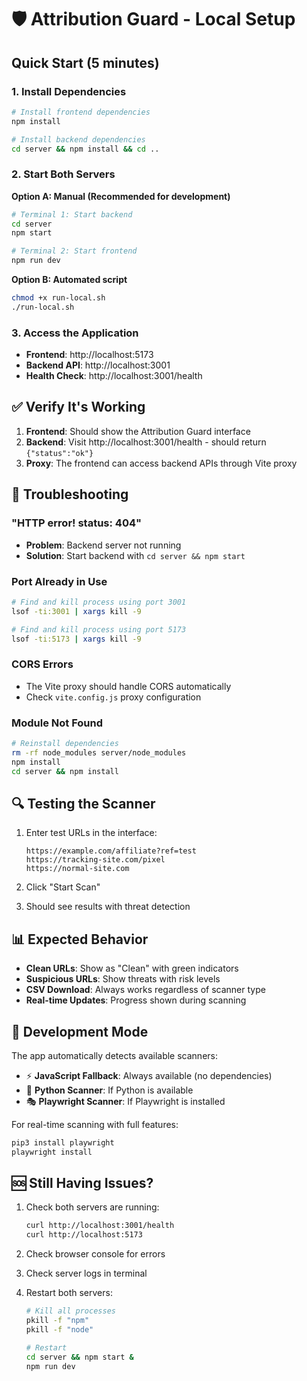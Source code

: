 # 🛡️ Attribution Guard - Local Setup

## Quick Start (5 minutes)

### 1. Install Dependencies
```bash
# Install frontend dependencies
npm install

# Install backend dependencies
cd server && npm install && cd ..
```

### 2. Start Both Servers

**Option A: Manual (Recommended for development)**
```bash
# Terminal 1: Start backend
cd server
npm start

# Terminal 2: Start frontend
npm run dev
```

**Option B: Automated script**
```bash
chmod +x run-local.sh
./run-local.sh
```

### 3. Access the Application
- **Frontend**: http://localhost:5173
- **Backend API**: http://localhost:3001
- **Health Check**: http://localhost:3001/health

## ✅ Verify It's Working

1. **Frontend**: Should show the Attribution Guard interface
2. **Backend**: Visit http://localhost:3001/health - should return `{"status":"ok"}`
3. **Proxy**: The frontend can access backend APIs through Vite proxy

## 🐛 Troubleshooting

### "HTTP error! status: 404"
- **Problem**: Backend server not running
- **Solution**: Start backend with `cd server && npm start`

### Port Already in Use
```bash
# Find and kill process using port 3001
lsof -ti:3001 | xargs kill -9

# Find and kill process using port 5173  
lsof -ti:5173 | xargs kill -9
```

### CORS Errors
- The Vite proxy should handle CORS automatically
- Check `vite.config.js` proxy configuration

### Module Not Found
```bash
# Reinstall dependencies
rm -rf node_modules server/node_modules
npm install
cd server && npm install
```

## 🔍 Testing the Scanner

1. Enter test URLs in the interface:
   ```
   https://example.com/affiliate?ref=test
   https://tracking-site.com/pixel
   https://normal-site.com
   ```

2. Click "Start Scan"

3. Should see results with threat detection

## 📊 Expected Behavior

- **Clean URLs**: Show as "Clean" with green indicators
- **Suspicious URLs**: Show threats with risk levels
- **CSV Download**: Always works regardless of scanner type
- **Real-time Updates**: Progress shown during scanning

## 🔧 Development Mode

The app automatically detects available scanners:
- ⚡ **JavaScript Fallback**: Always available (no dependencies)
- 🐍 **Python Scanner**: If Python is available  
- 🎭 **Playwright Scanner**: If Playwright is installed

For real-time scanning with full features:
```bash
pip3 install playwright
playwright install
```

## 🆘 Still Having Issues?

1. Check both servers are running:
   ```bash
   curl http://localhost:3001/health
   curl http://localhost:5173
   ```

2. Check browser console for errors

3. Check server logs in terminal

4. Restart both servers:
   ```bash
   # Kill all processes
   pkill -f "npm"
   pkill -f "node"
   
   # Restart
   cd server && npm start &
   npm run dev
   ```
